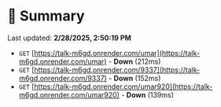 # 📖 Summary
Last updated: **2/28/2025, 2:50:19 PM**

- `GET` [https://talk-m6gd.onrender.com/umar](https://talk-m6gd.onrender.com/umar) - **Down** (212ms)
- `GET` [https://talk-m6gd.onrender.com/9337](https://talk-m6gd.onrender.com/9337) - **Down** (152ms)
- `GET` [https://talk-m6gd.onrender.com/umar920](https://talk-m6gd.onrender.com/umar920) - **Down** (139ms)
